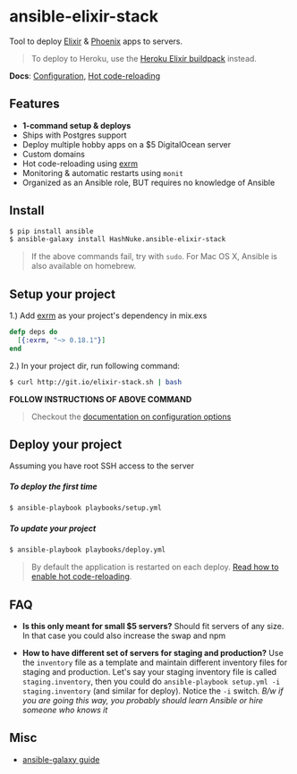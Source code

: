 # ansible-elixir-stack

Tool to deploy [Elixir](http://elixir-lang.org/) & [Phoenix](http://www.phoenixframework.org) apps to servers.

> To deploy to Heroku, use the [Heroku Elixir buildpack](https://github.com/HashNuke/heroku-buildpack-elixir) instead.

**Docs**: [Configuration](docs/configuration.md), [Hot code-reloading](docs/hot-code-reloading.md)

## Features

* **1-command setup & deploys**
* Ships with Postgres support
* Deploy multiple hobby apps on a $5 DigitalOcean server
* Custom domains
* Hot code-reloading using [exrm](https://github.com/bitwalker/exrm)
* Monitoring & automatic restarts using `monit`
* Organized as an Ansible role, BUT requires no knowledge of Ansible

## Install

```sh
$ pip install ansible
$ ansible-galaxy install HashNuke.ansible-elixir-stack
```

> If the above commands fail, try with `sudo`.
> For Mac OS X, Ansible is also available on homebrew.

## Setup your project

1.) Add [exrm](https://github.com/bitwalker/exrm) as your project's dependency in mix.exs

```elixir
defp deps do
  [{:exrm, "~> 0.18.1"}]
end
```

2.) In your project dir, run following command:

```sh
$ curl http://git.io/elixir-stack.sh | bash
```

**FOLLOW INSTRUCTIONS OF ABOVE COMMAND**

> Checkout the [documentation on configuration options](docs/configuration.md)

## Deploy your project

Assuming you have root SSH access to the server

##### To deploy the first time

```sh
$ ansible-playbook playbooks/setup.yml
```

##### To update your project

```sh
$ ansible-playbook playbooks/deploy.yml
```

> By default the application is restarted on each deploy. [Read how to enable hot code-reloading](docs/hot-code-reloading.md).


## FAQ

* **Is this only meant for small $5 servers?**
Should fit servers of any size. In that case you could also increase the swap and npm

* **How to have different set of servers for staging and production?**
Use the `inventory` file as a template and maintain different inventory files for staging and production. Let's say your staging inventory file is called `staging.inventory`, then you could do `ansible-playbook setup.yml -i staging.inventory` (and similar for deploy). Notice the `-i` switch.
*B/w if you are going this way, you probably should learn Ansible or hire someone who knows it*


## Misc

* [ansible-galaxy guide](http://docs.ansible.com/galaxy.html#installing-roles)
